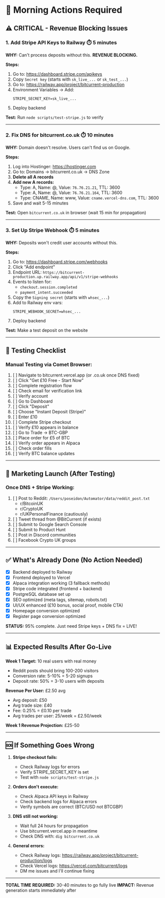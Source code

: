 # 🌅 Morning Actions Required

## ⚠️ CRITICAL - Revenue Blocking Issues

### 1. Add Stripe API Keys to Railway ⏱️ 5 minutes
**WHY:** Can't process deposits without this. **REVENUE BLOCKING.**

**Steps:**
1. Go to: https://dashboard.stripe.com/apikeys
2. Copy `Secret key` (starts with `sk_live_...` or `sk_test_...`)
3. Go to: https://railway.app/project/bitcurrent-production
4. Environment Variables → Add:
   ```
   STRIPE_SECRET_KEY=sk_live_...
   ```
5. Deploy backend

**Test:** Run `node scripts/test-stripe.js` to verify

---

### 2. Fix DNS for bitcurrent.co.uk ⏱️ 10 minutes
**WHY:** Domain doesn't resolve. Users can't find us on Google.

**Steps:**
1. Log into Hostinger: https://hostinger.com
2. Go to: Domains → bitcurrent.co.uk → DNS Zone
3. **Delete all A records**
4. **Add new A records:**
   - Type: A, Name: @, Value: `76.76.21.21`, TTL: 3600
   - Type: A, Name: @, Value: `76.76.21.164`, TTL: 3600
   - Type: CNAME, Name: www, Value: `cname.vercel-dns.com`, TTL: 3600
5. Save and wait 5-15 minutes

**Test:** Open `bitcurrent.co.uk` in browser (wait 15 min for propagation)

---

### 3. Set Up Stripe Webhook ⏱️ 5 minutes
**WHY:** Deposits won't credit user accounts without this.

**Steps:**
1. Go to: https://dashboard.stripe.com/webhooks
2. Click "Add endpoint"
3. Endpoint URL: `https://bitcurrent-production.up.railway.app/api/v1/stripe-webhooks`
4. Events to listen for:
   - `checkout.session.completed`
   - `payment_intent.succeeded`
5. Copy the `Signing secret` (starts with `whsec_...`)
6. Add to Railway env vars:
   ```
   STRIPE_WEBHOOK_SECRET=whsec_...
   ```
7. Deploy backend

**Test:** Make a test deposit on the website

---

## 🧪 Testing Checklist

### Manual Testing via Comet Browser:
1. [ ] Navigate to bitcurrent.vercel.app (or .co.uk once DNS fixed)
2. [ ] Click "Get £10 Free - Start Now"
3. [ ] Complete registration flow
4. [ ] Check email for verification link
5. [ ] Verify account
6. [ ] Go to Dashboard
7. [ ] Click "Deposit"
8. [ ] Choose "Instant Deposit (Stripe)"
9. [ ] Enter £10
10. [ ] Complete Stripe checkout
11. [ ] Verify £10 appears in balance
12. [ ] Go to Trade → BTC-GBP
13. [ ] Place order for £5 of BTC
14. [ ] Verify order appears in Alpaca
15. [ ] Check order fills
16. [ ] Verify BTC balance updates

---

## 🚀 Marketing Launch (After Testing)

### Once DNS + Stripe Working:
1. [ ] Post to Reddit: `/Users/poseidon/Automator/data/reddit_post.txt`
   - r/BitcoinUK
   - r/CryptoUK
   - r/UKPersonalFinance (cautiously)
2. [ ] Tweet thread from @BitCurrent (if exists)
3. [ ] Submit to Google Search Console
4. [ ] Submit to Product Hunt
5. [ ] Post in Discord communities
6. [ ] Facebook Crypto UK groups

---

## ✅ What's Already Done (No Action Needed)

- [x] Backend deployed to Railway
- [x] Frontend deployed to Vercel
- [x] Alpaca integration working (3 fallback methods)
- [x] Stripe code integrated (frontend + backend)
- [x] PostgreSQL database set up
- [x] SEO optimized (meta tags, sitemap, robots.txt)
- [x] UI/UX enhanced (£10 bonus, social proof, mobile CTA)
- [x] Homepage conversion optimized
- [x] Register page conversion optimized

**STATUS:** 95% complete. Just need Stripe keys + DNS fix = LIVE!

---

## 📊 Expected Results After Go-Live

**Week 1 Target:** 10 real users with real money
- Reddit posts should bring 100-200 visitors
- Conversion rate: 5-10% = 5-20 signups
- Deposit rate: 50% = 3-10 users with deposits

**Revenue Per User:** £2.50 avg
- Avg deposit: £50
- Avg trade size: £40
- Fee: 0.25% = £0.10 per trade
- Avg trades per user: 25/week = £2.50/week

**Week 1 Revenue Projection:** £25-50

---

## 🆘 If Something Goes Wrong

1. **Stripe checkout fails:**
   - Check Railway logs for errors
   - Verify STRIPE_SECRET_KEY is set
   - Test with `node scripts/test-stripe.js`

2. **Orders don't execute:**
   - Check Alpaca API keys in Railway
   - Check backend logs for Alpaca errors
   - Verify symbols are correct (BTC/USD not BTCGBP)

3. **DNS still not working:**
   - Wait full 24 hours for propagation
   - Use bitcurrent.vercel.app in meantime
   - Check DNS with: `dig bitcurrent.co.uk`

4. **General errors:**
   - Check Railway logs: https://railway.app/project/bitcurrent-production/logs
   - Check Vercel logs: https://vercel.com/bitcurrent/logs
   - DM me issues and I'll continue fixing

---

**TOTAL TIME REQUIRED:** 30-40 minutes to go fully live
**IMPACT:** Revenue generation starts immediately after

